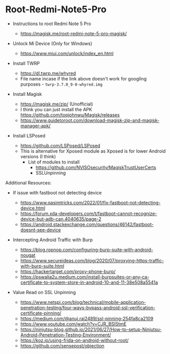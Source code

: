# Root-Redmi-Note5-Pro
- Instructions to root Redmi Note 5 Pro
  - https://magisk.me/root-redmi-note-5-pro-magisk/

- Unlock Mi Device (Only for Windows)
  - https://www.miui.com/unlock/index_en.html

- Install TWRP
  - https://dl.twrp.me/whyred
  - File name incase if the link above doesn't work for googling purposes - `twrp-3.7.0_9-0-whyred.img`

- Install Magisk
  - https://magisk.me/zip/  (Unofficial)
  - I think you can just install the APK https://github.com/topjohnwu/Magisk/releases
  - https://www.guidetoroot.com/download-magisk-zip-and-magisk-manager-apk/

- Install LSPosed
  - https://github.com/LSPosed/LSPosed
  - This is alternative for Xposed module as Xposed is for lower Android versions (I think)
    - List of modules to install
      - https://github.com/NVISOsecurity/MagiskTrustUserCerts
      - SSLUnpinning

Additional Resources:
- If issue with fastboot not detecting device
  - https://www.qasimtricks.com/2022/01/fix-fastboot-not-detecting-device.html
  - https://forum.xda-developers.com/t/fastboot-cannot-recognize-device-but-adb-can.4040635/page-2
  - https://android.stackexchange.com/questions/46142/fastboot-doesnt-see-device

- Intercepting Android Traffic with Burp
  - https://blog.ropnop.com/configuring-burp-suite-with-android-nougat
  - https://www.secureideas.com/blog/2020/07/proxying-https-traffic-with-burp-suite.html
  - https://hackertarget.com/proxy-phone-burp/
  - https://pswalia2u.medium.com/install-burpsuites-or-any-ca-certificate-to-system-store-in-android-10-and-11-38e508a5541a

- Value Read on SSL Unpinning
  - https://www.netspi.com/blog/technical/mobile-application-penetration-testing/four-ways-bypass-android-ssl-verification-certificate-pinning/
  - https://medium.com/@anuj.rai2489/ssl-pinning-254fa8ca2109
  - https://www.youtube.com/watch?v=CJR_BSIStmE
  - https://ninjutsu-blog.github.io/2021/06/27/How-to-setup-Ninjutsu-Android-Penetration-Testing-Environment/
  - https://koz.io/using-frida-on-android-without-root/
  - https://github.com/sensepost/objection
